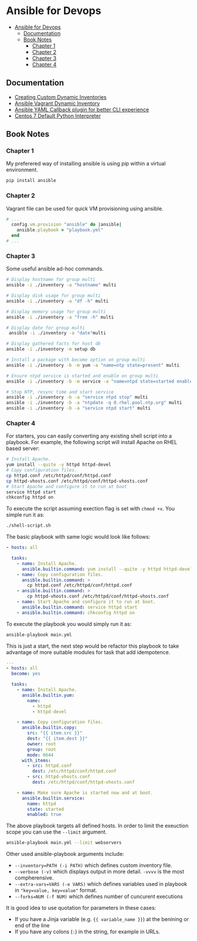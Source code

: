 # Ansible for Devops

- [Ansible for Devops](#ansible-for-devops)
  - [Documentation](#documentation)
  - [Book Notes](#book-notes)
    - [Chapter 1](#chapter-1)
    - [Chapter 2](#chapter-2)
    - [Chapter 3](#chapter-3)
    - [Chapter 4](#chapter-4)
## Documentation

- [Creating Custom Dynamic Inventories](https://www.jeffgeerling.com/blog/creating-custom-dynamic-inventories-ansible)
- [Ansible Vagrant Dynamic Inventory](https://charlesreid1.com/wiki/Ansible/Vagrant/Dynamic_Inventory)
- [Ansible YAML Callback plugin for better CLI experience](https://www.jeffgeerling.com/blog/2018/use-ansibles-yaml-callback-plugin-better-cli-experience)
- [Centos 7 Default Python Interpreter](https://britishgeologicalsurvey.github.io/devops/centos7-python2-end-of-life/)
## Book Notes

### Chapter 1

My preferered way of installing ansible is using pip within a virtual environment.

```bash
pip install ansible
```
### Chapter 2

Vagrant file can be used for quick VM provisioning using ansible.

```ruby
# ...
  config.vm.provision "ansible" do |ansible|
    ansible.playbook = "playbook.yml"
  end
# ...
```

### Chapter 3

Some useful ansible ad-hoc commands.

```bash
# Display hostname for group multi
ansible -i ./inventory -a "hostname" multi

# Display disk usage for group multi
ansible -i ./inventory -a "df -h" multi

# Display memory usage for group multi
ansible -i ./inventory -a "free -h" multi

# Display date for group multi
 ansible -i ./inventory -a "date"multi

# Display gathered facts for host db
ansible -i ./inventory -m setup db

# Install a package with become option on group multi
ansible -i ./inventory -b -m yum -a "name=ntp state=present" multi

# Ensure ntpd service is started and enable on group multi
ansible -i ./inventory -b -m service -a "name=ntpd state=started enabled=yes" multi

# Stop NTP, resync time and start service
ansible -i ./inventory -b -a "service ntpd stop" multi
ansible -i ./inventory -b -a "ntpdate -q 0.rhel.pool.ntp.org" multi
ansible -i ./inventory -b -a "service ntpd start" multi
```

### Chapter 4

For starters, you can easily converting any existing shell script into a playbook. For example, the following script will install Apache on RHEL based server:

```bash
# Install Apache.
yum install --quite -y httpd httpd-devel
# Copy configuration files.
cp httpd.conf /etc/httpd/conf/httpd.conf
cp httpd-vhosts.conf /etc/httpd/conf/httpd-vhosts.conf
# Start Apache and configure it to run at boot
service httpd start
chkconfig httpd on
```

To execute the script assuming exection flag is set with `chmod +x`. You simple run it as:

```bash
./shell-script.sh
```

The basic playbook with same logic would look like follows:

```yml
- hosts: all

  tasks:
    - name: Install Apache.
      ansible.builtin.command: yum install --quite -y httpd httpd-devel
    - name: Copy configuration files.
      ansible.builtin.command: >
        cp httpd.conf /etc/httpd/conf/httpd.conf
    - ansible.builtin.command: >
        cp httpd-vhosts.conf /etc/httpd/conf/httpd-vhosts.conf
    - name: Start Apache and configure it to run at boot.
      ansible.builtin.command: service httpd start
    - ansible.builtin.command: chkconfig httpd on
```
To execute the playbook you would simply run it as:

```bash
ansible-playbook main.yml
```

This is just a start, the next step would be refactor this playbook to take advantage of more suitable modules for task that add idempotence.

```yml
---
- hosts: all
  become: yes

  tasks:
    - name: Install Apache.
      ansible.builtin.yum:
        name:
          - httpd
          - httpd-devel

    - name: Copy configuration files.
      ansible.builtin.copy:
        src: "{{ item.src }}"
        dest: "{{ item.dest }}"
        owner: root
        group: root
        mode: 0644
      with_items:
        - src: httpd.conf
          dest: /etc/httpd/conf/httpd.conf
        - src: httpd-vhosts.conf
          dest: /etc/httpd/conf/httpd-vhosts.conf

    - name: Make sure Apache is started now and at boot.
      ansible.builtin.service:
        name: httpd
        state: started
        enabled: true
```

The above playbook targets all defined hosts. In order to limit the exeuction scope you can use the `--limit` argument.

```bash
ansible-playbook main.yml --limit webservers
```

Other used ansible-playbook arguments include:
- `--inventory=PATH (-i PATH)` which defines custom inventory file.
- `--verbose (-v)` which displays output in more detail. `-vvvv` is the most compherensive.
- `--extra-vars=VARS (-e VARS)` which defines variables used in playbook in `"key=value, key=value"` format.
- `--forks=NUM (-f NUM)` which defines number of cuncurent executions


It is good idea to use quotation for parameters in these cases:
- If you have a Jinja variable (e.g. `{{ variable_name }}`) at the benining or end of the line
- If you have any colons (`:`) in the string, for example in URLs.


